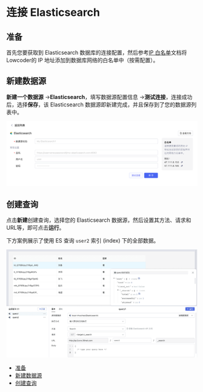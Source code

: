 # 连接 Elasticsearch

## 准备

首先您要获取到 Elasticsearch 数据库的连接配置，然后参考[IP 白名单](https://majiang.co/docs/ip-allowlist)文档将Lowcoder的 IP 地址添加到数据库网络的白名单中（按需配置）。

## 新建数据源

**新建一个数据源** -> ​**Elasticsearch**​，填写数据源配置信息 -> ​**测试连接**​，连接成功后，选择​**保存**​，该 Elasticsearch 数据源即新建完成，并且保存到了您的数据源列表中。

![](../assets/es-1-20231002172938-w5k8brr.png)​

## 创建查询

点击**新建**创建查询，选择您的 Elasticsearch 数据源，然后设置其方法、请求和URL等，即可点击​**运行**​。

下方案例展示了使用 ES 查询 `user2`​ 索引 (index) 下的全部数据。

![](../assets/es-2-20231002172938-h1h68ve.png)​

* [准备](https://majiang.co/docs/database/elasticsearch#%E5%87%86%E5%A4%87)
* [新建数据源](https://majiang.co/docs/database/elasticsearch#%E6%96%B0%E5%BB%BA%E6%95%B0%E6%8D%AE%E6%BA%90)
* [创建查询](https://majiang.co/docs/database/elasticsearch#%E5%88%9B%E5%BB%BA%E6%9F%A5%E8%AF%A2)
